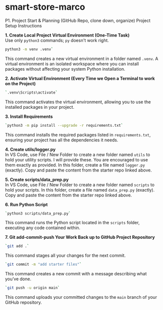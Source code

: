 # smart-store-marco
P1. Project Start &amp; Planning (GitHub Repo, clone down, organize)
Project Setup Instructions

**1. Create Local Project Virtual Environment (One-Time Task)**  
Use only `python3` commands; `py` doesn't work right.  
```bash
python3 -m venv .venv`
```
This command creates a new virtual environment in a folder named `.venv`. A virtual environment is an isolated workspace where you can install packages without affecting your system Python installation.

**2. Activate Virtual Environment (Every Time we Open a Terminal to work on the Project)**  
```bash
`.venv\Scripts\activate`
```
This command activates the virtual environment, allowing you to use the installed packages in your project.

**3. Install Requirements**  
```bash
`python3 -m pip install --upgrade -r requirements.txt`
```
This command installs the required packages listed in `requirements.txt`, ensuring your project has all the dependencies it needs.

**4. Create utils/logger.py**  
In VS Code, use File / New Folder to create a new folder named `utils` to hold your utility scripts. I will provide these. You are encouraged to use them exactly as provided. In this folder, create a file named `logger.py` (exactly). Copy and paste the content from the starter repo linked above.

**5. Create scripts/data_prep.py**  
In VS Code, use File / New Folder to create a new folder named `scripts` to hold your scripts. In this folder, create a file named `data_prep.py` (exactly). Copy and paste the content from the starter repo linked above.

**6. Run Python Script**  
```bash
`python3 scripts/data_prep.py`
```
This command runs the Python script located in the `scripts` folder, executing any code contained within.

**7. Git add-commit-push Your Work Back up to GitHub Project Repository**  
```bash
`git add .`
```
This command stages all your changes for the next commit.  
```bash
`git commit -m "add starter files"`
```
This command creates a new commit with a message describing what you’ve done.  
```bash
`git push -u origin main`
```
This command uploads your committed changes to the `main` branch of your GitHub repository.
